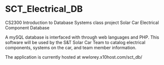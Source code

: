 # SCT_Electrical_DB
CS2300 Introduction to Database Systems class project
Solar Car Electrical Component Database

A mySQL database is interfaced with through web languages and PHP.
This software will be used by the S&T Solar Car Team to catalog
electrical components, systems on the car, and team member information.

The application is currently hosted at wwlorey.x10host.com/sct_db/
